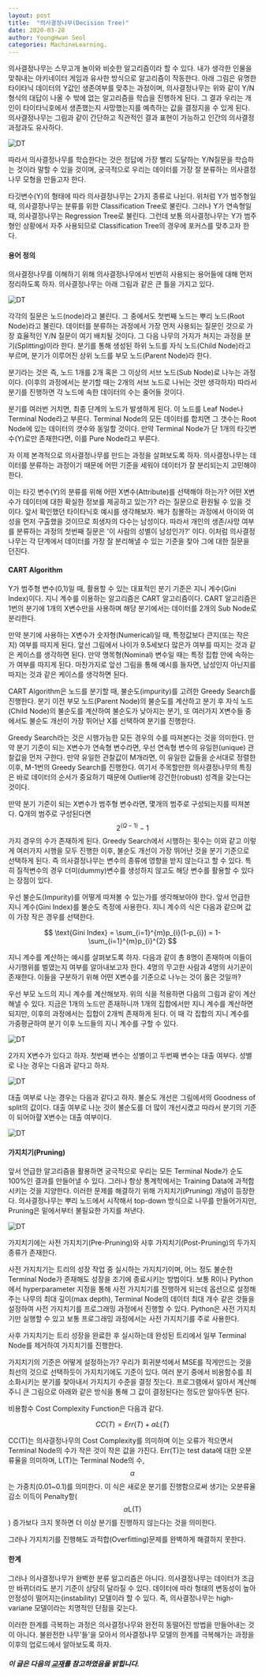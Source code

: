 ```yaml
---
layout: post
title:  "의사결정나무(Decision Tree)"
date: 2020-03-28
author: YoungHwan Seol
categories: MachineLearning.
---
```


의사결정나무는 스무고개 놀이와 비슷한 알고리즘이라 할 수 있다. 내가 생각한 인물을 맞춰내는 아키네이터 게임과 유사한 방식으로 알고리즘이 작동한다. 아래 그림은 유명한 타이타닉 데이터의 Y값인 생존여부를 맞추는 과정이며, 의사결정나무는 위와 같이 Y/N 형식의 대답이 나올 수 밖에 없는 알고리즘을 학습을 진행하게 된다. 그 결과 우리는 개인이 타이타닉호에서 생존했는지 사망했는지를 예측하는 값을 결정지을 수 있게 된다. 의사결정나무는 그림과 같이 간단하고 직관적인 결과 표현이 가능하고 인간의 의사결정 과정과도 유사하다.

![DT](https://github.com/seolbluewings/seolbluewings.github.io/blob/master/assets/DT.PNG?raw=true)

따라서 의사결정나무를 학습한다는 것은 정답에 가장 빨리 도달하는 Y/N질문을 학습하는 것이라 말할 수 있을 것이며, 궁극적으로 우리는 데이터를 가장 잘 분류하는 의사결정나무 모형을 만들고자 한다.

타깃변수(Y)의 형태에 따라 의사결정나무는 2가지 종류로 나뉜다. 위처럼 Y가 범주형일 때, 의사결정나무는 분류를 위한 Classification Tree로 불린다. 그러나 Y가 연속형일 때, 의사결정나무는 Regression Tree로 불린다. 그런데 보통 의사결정나무는 Y가 범주형인 상황에서 자주 사용되므로 Classification Tree의 경우에 포커스를 맞추고자 한다.

#### 용어 정의

의사결정나무를 이해하기 위해 의사결정나무에서 빈번히 사용되는 용어들에 대해 먼저 정리하도록 하자. 의사결정나무는 아래 그림과 같은 큰 틀을 가지고 있다.

![DT](https://github.com/seolbluewings/seolbluewings.github.io/blob/master/assets/DT2.PNG?raw=true)

각각의 질문은 노드(node)라고 불린다. 그 중에서도 첫번째 노드는 뿌리 노드(Root Node)라고 불린다. 데이터를 분류하는 과정에서 가장 먼저 사용되는 질문인 것으로 가장 효율적인 Y/N 질문이 여기 배치될 것이다. 그 다음 나무의 가지가 쳐지는 과정을 분기(Splitting)이라 한다. 분기를 통해 생성된 하위 노드를 자식 노드(Child Node)라고 부르며, 분기가 이루어진 상위 노드를 부모 노드(Parent Node)라 한다.

분기라는 것은 즉, 노드 1개를 2개 혹은 그 이상의 서브 노드(Sub Node)로 나누는 과정이다. (이후의 과정에서는 분기할 때는 2개의 서브 노드로 나뉘는 것만 생각하자) 따라서 분기를 진행하면 각 노드에 속한 데이터의 수는 줄어들 것이다.

분기를 여러번 거치면, 최종 단계의 노드가 발생하게 된다. 이 노드를 Leaf Node나 Terminal Node라고 부른다. Terminal Node의 모든 데이터를 합치면 그 갯수는 Root Node에 있는 데이터의 갯수와 동일할 것이다. 만약 Terminal Node가 단 1개의 타깃변수(Y)로만 존재한다면, 이를 Pure Node라고 부른다.

자 이제 본격적으로 의사결정나무를 만드는 과정을 살펴보도록 하자. 의사결정나무는 데이터를 분류하는 과정이기 때문에 어떤 기준을 세워야 데이터가 잘 분리되는지 고민해야 한다.

이는 타깃 변수(Y)의 분류를 위해 어떤 X변수(Attribute)를 선택해야 하는가? 어떤 X변수가 데이터에 대한 확실한 정보를 제공하고 있는가? 라는 질문으로 환원될 수 있을 것이다. 앞서 확인했던 타이타닉호 예시를 생각해보자. 배가 침몰하는 과정에서 아이와 여성을 먼저 구출했을 것이므로 희생자의 다수는 남성이다. 따라서 개인의 생존/사망 여부를 분류하는 과정의 첫번째 질문은 '이 사람의 성별이 남성인가?' 이다. 이처럼 의사결정나무는 각 단계에서 데이터를 가장 잘 분리해낼 수 있는 기준을 찾아 그에 대한 질문을 던진다.

#### CART Algorithm

Y가 범주형 변수(0,1)일 때, 활용할 수 있는 대표적인 분기 기준은 지니 계수(Gini Index)이다. 지니 계수를 이용하는 알고리즘은 CART 알고리즘이다. CART 알고리즘은 1번의 분기에 1개의 X변수만을 사용하며 해당 분기에서는 데이터를 2개의 Sub Node로 분리한다.

만약 분기에 사용하는 X변수가 숫자형(Numerical)일 때, 특정값보다 큰지(또는 작은지) 여부를 따지게 된다. 앞선 그림에서 나이가 9.5세보다 많은가 여부를 따지는 것과 같은 케이스를 생각하면 된다. 만약 명목형(Nominal) 변수일 때는 특정 집합 안에 속하는가 여부를 따지게 된다. 마찬가지로 앞선 그림을 통해 예시를 들자면, 남성인지 아닌지를 따지는 것과 같은 케이스를 생각하면 된다.

CART Algorithm은 노드를 분기할 때, 불순도(impurity)를 고려한 Greedy Search를 진행한다. 분기 이전 부모 노드(Parent Node)의 불순도를 계산하고 분기 후 자식 노드(Child Node)의 불순도를 계산하여 불순도가 낮아지는 분기, 또 여러가지 X변수들 중에서도 불순도 개선이 가장 뛰어난 X를 선택하여 분기를 진행한다.

Greedy Search라는 것은 시행가능한 모든 경우의 수를 따져본다는 것을 의미한다. 만약 분기 기준이 되는 X변수가 연속형 변수라면, 우선 연속형 변수의 유일한(unique) 관찰값을 먼저 구한다. 만약 유일한 관찰값이 M개라면, 이 유일한 값들을 순서대로 정렬한 이후, M-1번의 Greedy Search를 진행한다. 여기서 주목할만한 의사결정나무의 특징은 바로 데이터의 순서가 중요하기 때문에 Outlier에 강건한(robust) 성격을 갖는다는 것이다.

만약 분기 기준이 되는 X변수가 범주형 변수라면, 몇개의 범주로 구성되는지를 따져본다. Q개의 범주로 구성된다면 $$ 2^{(Q-1)}-1$$ 가지 경우의 수가 존재하게 된다. Greedy Search에서 시행하는 횟수는 이와 같고 이렇게 여러가지 시행을 모두 진행한 이후, 불순도 개선이 가장 뛰어난 것을 분기 기준으로 선택하게 된다. 즉 의사결정나무는 변수의 종류에 영향을 받지 않는다고 할 수 있다. 특히 질적변수의 경우 더미(dummy)변수를 생성하지 않고도 해당 변수를 활용할 수 있다는 장점이 있다.

우선 불순도(Impurity)를 어떻게 따져볼 수 있는가를 생각해보아야 한다. 앞서 언급한 지니 계수(Gini Index)를 불순도 측정에 사용한다. 지니 계수의 식은 다음과 같으며 값이 가장 작은 경우를 선택한다.

$$
\text{Gini Index} = \sum_{i=1}^{m}p_{i}(1-p_{i}) = 1-\sum_{i=1}^{m}p_{i}^{2}
$$

지니 계수를 계산하는 예시를 살펴보도록 하자. 다음과 같이 총 8명이 존재하며 이들이 사기행위를 벌였는지 여부를 알아내보고자 한다. 4명의 무고한 사람과 4명의 사기꾼이 존재한다. 이들을 구분하기 위해 어떤 X변수를 기준으로 나누는 것이 옳은 것일까?

우선 부모 노드의 지니 계수를 계산해보자. 위의 식을 적용하면 다음의 그림과 같이 계산해낼 수 있다. 지금은 1개의 노드만 존재하니까 1개의 집합에서만 지니 계수를 계산하면 되지만, 이후의 과정에서는 집합이 2개씩 존재하게 된다. 이 때 각 집합의 지니 계수를 가중평균하여 분기 이후 노드들의 지니 계수를 구할 수 있다.

![DT](https://github.com/seolbluewings/seolbluewings.github.io/blob/master/assets/DT3.PNG?raw=true)

2가지 X변수가 있다고 하자. 첫번째 변수는 성별이고 두번째 변수는 대출 여부다. 성별로 나눈 경우는 다음과 같다고 하자.

![DT](https://github.com/seolbluewings/seolbluewings.github.io/blob/master/assets/DT4.PNG?raw=true)

대출 여부로 나눈 경우는 다음과 같다고 하자. 불순도 개선은 그림에서의 Goodness of split의 값이다. 대출 여부로 나눈 것이 불순도를 더 많이 개선시켰고 따라서 분기의 기준이 되어아햘 X변수는 대출 여부이다.

![DT](https://github.com/seolbluewings/seolbluewings.github.io/blob/master/assets/DT5.PNG?raw=true)


#### 가지치기(Pruning)

앞서 언급한 알고리즘을 활용하면 궁극적으로 우리는 모든 Terminal Node가 순도 100%인 결과를 만들어낼 수 있다. 그러나 항상 통계학에서는 Training Data에 과적합시키는 것을 지양한다. 이러한 문제를 해결하기 위해 가지치기(Pruning) 개념이 등장한다. 의사결정나무는 뿌리 노드에서 시작해서 top-down 방식으로 나무를 만들어가지만, Pruning은 밑에서부터 불필요한 가지를 쳐낸다.

![DT](https://github.com/seolbluewings/seolbluewings.github.io/blob/master/assets/DT6.PNG?raw=true)

가지치기에는 사전 가지치기(Pre-Pruning)와 사후 가지치기(Post-Pruning)의 두가지 종류가 존재한다.

사전 가지치기는 트리의 성장 작업 중 실시하는 가지치기이며, 어느 정도 불순한 Terminal Node가 존재해도 성장을 조기에 종료시키는 방법이다. 보통 R이나 Python에서 hyperparameter 지정을 통해 사전 가지치기를 진행하게 되는데 옵션으로 설정해주는 나무의 최대 깊이(max depth), Terminal Node의 데이터 최대 개수 같은 것들을 설정하여 사전 가지치기를 프로그래밍 과정에서 진행할 수 있다. Python은 사전 가지치기만 실행할 수 있고 보통 프로그래밍 과정에서는 사전 가지치기를 주로 사용한다.

사후 가지치기는 트리 성장을 완료한 후 실시하는데 완성된 트리에서 일부 Terminal Node를 제거하여 가지치기를 진행한다.

가지치기의 기준은 어떻게 설정하는가? 우리가 회귀분석에서 MSE를 작게만드는 것을 최선의 것으로 선택하듯이 가지치기에도 기준이 있다. 여러 분기 중에서 비용함수를 최소화시키는 분기를 찾아내서 가지치기 수준을 결정 짓는다. 프로그램에서 알아서 계산해주니 큰 그림으로 아래와 같은 방식을 통해 그 값이 결정된다는 정도만 알아두면 된다.

비용함수 Cost Complexity Function은 다음과 같다.

$$
CC(T) = Err(T) + \alpha \dot L(T)
$$

CC(T)는 의사결정나무의 Cost Complexity를 의미하며 이는 오류가 적으면서 Terminal Node의 수가 작은 것이 작은 값을 가진다. Err(T)는 test data에 대한 오분류율을 의미하며, L(T)는 Terminal Node의 수, $$\alpha$$는 가중치(0.01~0.1)를 의미한다. 이 식은 새로운 분기를 진행함으로써 생기는 오분류율 감소 이득이 Penalty항($$\alpha\text{L(T)}$$) 증가보다 크지 못하면 더 이상 분기를 진행하지 않는다는 것을 의미한다.

그러나 가지치기를 진행해도 과적합(Overfitting)문제를 완벽하게 해결하지 못한다.

#### 한계

그러나 의사결정나무가 완벽한 분류 알고리즘은 아니다. 의사결정나무는 데이터가 조금만 바뀌더라도 분기 기준이 상당히 달라질 수 있다. 데이터에 따라 형태의 변동성이 높아 안정성이 떨어지는(instability) 모델이라 할 수 있다. 즉, 의사결정나무는 high-variane 모델이라는 치명적인 단점을 갖는다.

이러한 한계를 극복하는 과정은 의사결정나무와 완전히 동떨어진 방법을 만들어내는 것이 아니다. 불완전한 나무'들'을 모아서 의사결정나무 모델의 한계를 극복해가는 과정을 이후의 업로드에서 알아보도록 하자.

##### 이 글은 다음의 [교재](https://web.stanford.edu/~hastie/Papers/ESLII.pdf)를 참고하였음을 밝힙니다. 











